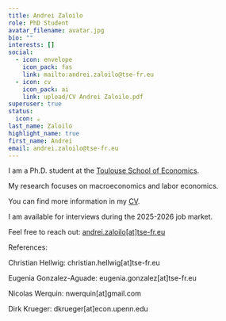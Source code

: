 ```yaml
---
title: Andrei Zaloilo
role: PhD Student
avatar_filename: avatar.jpg
bio: ""
interests: []
social:
  - icon: envelope
    icon_pack: fas
    link: mailto:andrei.zaloilo@tse-fr.eu
  - icon: cv
    icon_pack: ai
    link: upload/CV Andrei Zaloilo.pdf
superuser: true
status:
  icon: ☕️
last_name: Zaloilo
highlight_name: true
first_name: Andrei
email: andrei.zaloilo@tse-fr.eu
---
```

<!--StartFragment-->

I am a Ph.D. student at the [Toulouse School of Economics](https://www.tse-fr.eu).

My research focuses on macroeconomics and labor economics.

You can find more information in my [CV](https://github.com/zalandru/website-starter-hugo-academic/blob/main/static/upload/CV%20Andrei%20Zaloilo.pdf).

I am available for interviews during the 2025-2026 job market.

Feel free to reach out: [andrei.zaloilo[at]tse-fr.eu](mailto:andrei.zaloilo@tse-fr.eu)

References:

Christian Hellwig: christian.hellwig[at]tse-fr.eu

Eugenia Gonzalez-Aguade: eugenia.gonzalez[at]tse-fr.eu

Nicolas Werquin: nwerquin[at]gmail.com

Dirk Krueger: dkrueger[at]econ.upenn.edu
<!--EndFragment-->
